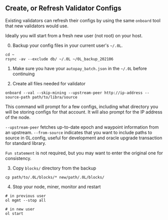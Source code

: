 
## Create, or Refresh Validator Configs

Existing validators can refresh their configs by using the same `onboard` tool that new validators would use.

Ideally you will start from a fresh new user (not root) on your host.

0. Backup your config files in your current user's `~/.0L`. 

```
cd ~
rsync -av --exclude db/ ~/.0L ~/0L_backup_202106
```

1. Make sure you have your `autopay_batch.json` in the `~/.0L` before continuing

2. Create all files needed for validator

```
onboard --val --skip-mining --upstream-peer http://ip-address --source-path path/to/libra/source
```

This command will prompt for a few configs, including what directory you will be storing configs for that account. It will also prompt for the IP address of the node.

`--upstream-peer` fetches up-to-date epoch and waypoint information from an upstream.
`--from-source` indicates that you want to include paths to source in 0L.config, useful for development and oracle upgrade transaction for standard library.

`Fun statement` is not required, but you may want to enter the original one for consistency.

3. Copy `blocks/` directory from the backup

```
cp path/to/.0L/blocks/* new/path/.0L/blocks/
```

4. Stop your node, miner, monitor and restart

```
# in previous user
ol mgmt --stop all

# in new user
ol start
```


